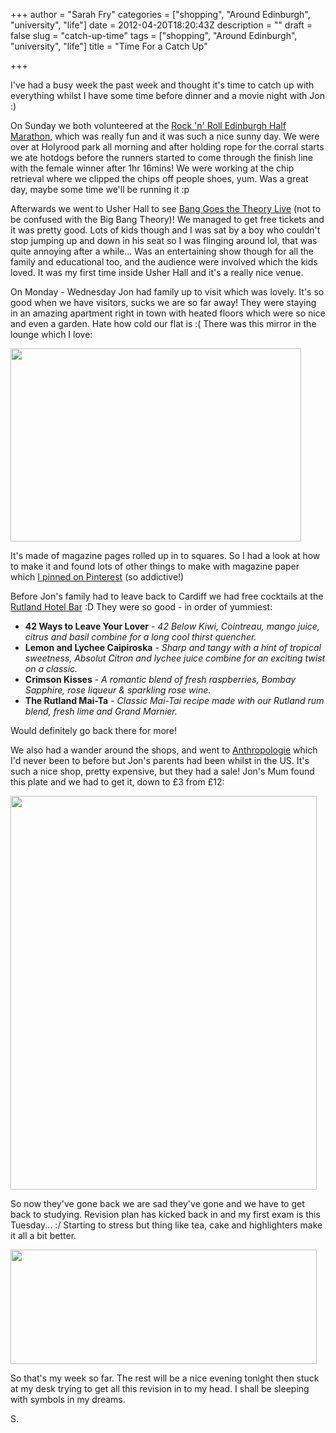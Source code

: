 +++
author = "Sarah Fry"
categories = ["shopping", "Around Edinburgh", "university", "life"]
date = 2012-04-20T18:20:43Z
description = ""
draft = false
slug = "catch-up-time"
tags = ["shopping", "Around Edinburgh", "university", "life"]
title = "Time For a Catch Up"

+++


I've had a busy week the past week and thought it's time to catch up with everything whilst I have some time before dinner and a movie night with Jon :)

On Sunday we both volunteered at the <a title="Rock ‘n’ Roll Edinburgh Half Marathon" href="http://sweetaspi.co.uk/rock-n-roll-edinburgh-half-marathon/">Rock 'n' Roll Edinburgh Half Marathon</a>, which was really fun and it was such a nice sunny day. We were over at Holyrood park all morning and after holding rope for the corral starts we ate hotdogs before the runners started to come through the finish line with the female winner after 1hr 16mins! We were working at the chip retrieval where we clipped the chips off people shoes, yum. Was a great day, maybe some time we'll be running it :p

Afterwards we went to Usher Hall to see <a href="http://www.bbc.co.uk/programmes/b00lwxj1/features/banglive" target="_blank">Bang Goes the Theory Live</a> (not to be confused with the Big Bang Theory)! We managed to get free tickets and it was pretty good. Lots of kids though and I was sat by a boy who couldn't stop jumping up and down in his seat so I was flinging around lol, that was quite annoying after a while... Was an entertaining show though for all the family and educational too, and the audience were involved which the kids loved. It was my first time inside Usher Hall and it's a really nice venue.

On Monday - Wednesday Jon had family up to visit which was lovely. It's so good when we have visitors, sucks we are so far away! They were staying in an amazing apartment right in town with heated floors which were so nice and even a garden. Hate how cold our flat is :( There was this mirror in the lounge which I love:

<img class="aligncenter" title="mirror" src="http://media-cache2.pinterest.com/upload/26529085275208448_hmRtjSl6_f.jpg" alt="" width="465" height="309" />

It's made of magazine pages rolled up in to squares. So I had a look at how to make it and found lots of other things to make with magazine paper which <a href="http://pinterest.com/sarahls12/craft-ideas/" target="_blank">I pinned on Pinterest</a> (so addictive!)

Before Jon's family had to leave back to Cardiff we had free cocktails at the <a href="http://www.therutlandhotel.com/bar-rutland-hotel-2.htm" target="_blank">Rutland Hotel Bar</a> :D They were so good - in order of yummiest:
<ul>
	<li><strong>42 Ways to Leave Your Lover</strong> <em>- 42 Below Kiwi, Cointreau, mango juice, citrus and basil combine for a long cool thirst quencher.</em></li>
	<li><strong>Lemon and Lychee Caipiroska</strong> - <em>Sharp and tangy with a hint of tropical sweetness, Absolut Citron and lychee juice combine for an exciting twist on a classic.</em></li>
	<li><strong>Crimson Kisses</strong> - <em>A romantic blend of fresh raspberries, Bombay Sapphire, rose liqueur &amp; sparkling rose wine.</em></li>
	<li><strong>The Rutland Mai-Ta</strong> - <em>Classic Mai-Tai recipe made with our Rutland rum blend, fresh lime and Grand Marnier.</em></li>
</ul>
Would definitely go back there for more!

We also had a wander around the shops, and went to <a href="http://www.anthropologie.eu/" target="_blank">Anthropologie</a> which I'd never been to before but Jon's parents had been whilst in the US. It's such a nice shop, pretty expensive, but they had a sale! Jon's Mum found this plate and we had to get it, down to £3 from £12:

<a href="http://sweetaspi.co.uk/content/images/2012/04/purple-plate.jpg"><img class="aligncenter size-full wp-image-554" title="purple plate" src="http://sweetaspi.co.uk/content/images/2012/04/purple-plate.jpg" alt="" width="490" height="630" /></a>

So now they've gone back we are sad they've gone and we have to get back to studying. Revision plan has kicked back in and my first exam is this Tuesday... :/ Starting to stress but thing like tea, cake and highlighters make it all a bit better.

<a href="http://sweetaspi.co.uk/content/images/2012/04/uni-work.jpg"><img class="aligncenter size-full wp-image-555" title="uni work" src="http://sweetaspi.co.uk/content/images/2012/04/uni-work.jpg" alt="" width="490" height="183" /></a>

So that's my week so far. The rest will be a nice evening tonight then stuck at my desk trying to get all this revision in to my head. I shall be sleeping with symbols in my dreams.

S.

